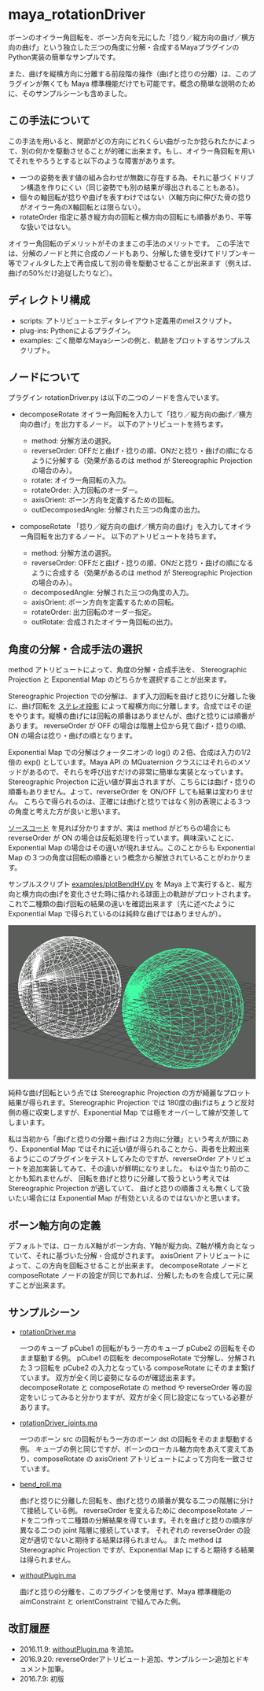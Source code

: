 # maya_rotationDriver
ボーンのオイラー角回転を、ボーン方向を元にした「捻り／縦方向の曲げ／横方向の曲げ」という独立した三つの角度に分解・合成するMayaプラグインのPython実装の簡単なサンプルです。

また、曲げを縦横方向に分離する前段階の操作（曲げと捻りの分離）は、このプラグインが無くても Maya 標準機能だけでも可能です。概念の簡単な説明のために、そのサンプルシーンも含めました。


## この手法について
この手法を用いると、関節がどの方向にどれくらい曲がったか捻られたかによって、別の何かを駆動させることが的確に出来ます。もし、オイラー角回転を用いてそれをやろうとすると以下のような障害があります。

* 一つの姿勢を表す値の組み合わせが無数に存在する為、それに基づくドリブン構造を作りにくい（同じ姿勢でも別の結果が導出されることもある）。
* 個々の軸回転が捻りや曲げを表すわけではない（X軸方向に伸びた骨の捻りがオイラー角のX軸回転とは限らない）。
* rotateOrder 指定に基き縦方向の回転と横方向の回転にも順番があり、平等な扱いではない。

オイラー角回転のデメリットがそのままこの手法のメリットです。
この手法では、分解のノードと共に合成のノードもあり、分解した値を受けてドリブンキー等でフィルタした上で再合成して別の骨を駆動させることが出来ます（例えば、曲げの50%だけ追従したりなど）。


## ディレクトリ構成
* scripts: アトリビュートエディタレイアウト定義用のmelスクリプト。
* plug-ins: Pythonによるプラグイン。
* examples: ごく簡単なMayaシーンの例と、軌跡をプロットするサンプルスクリプト。


## ノードについて
プラグイン rotationDriver.py は以下の二つのノードを含んでいます。

* decomposeRotate
  オイラー角回転を入力して「捻り／縦方向の曲げ／横方向の曲げ」を出力するノード。
  以下のアトリビュートを持ちます。
  - method: 分解方法の選択。
  - reverseOrder: OFFだと曲げ・捻りの順、ONだと捻り・曲げの順になるように分解する（効果があるのは method が Stereographic Projection の場合のみ）。
  - rotate: オイラー角回転の入力。
  - rotateOrder: 入力回転のオーダー。
  - axisOrient: ボーン方向を定義するための回転。
  - outDecomposedAngle: 分解された三つの角度の出力。

* composeRotate
  「捻り／縦方向の曲げ／横方向の曲げ」を入力してオイラー角回転を出力するノード。
  以下のアトリビュートを持ちます。
  - method: 分解方法の選択。
  - reverseOrder: OFFだと曲げ・捻りの順、ONだと捻り・曲げの順になるように合成する（効果があるのは method が Stereographic Projection の場合のみ）。
  - decomposedAngle: 分解された三つの角度の入力。
  - axisOrient: ボーン方向を定義するための回転。
  - rotateOrder: 出力回転のオーダー指定。
  - outRotate: 合成されたオイラー角回転の出力。

## 角度の分解・合成手法の選択
method アトリビュートによって、角度の分解・合成手法を、
Stereographic Projection と Exponential Map のどちらかを選択することが出来ます。

Stereographic Projection での分解は、まず入力回転を曲げと捻りに分離した後に、曲げ回転を
[ステレオ投影](https://ja.wikipedia.org/wiki/%E3%82%B9%E3%83%86%E3%83%AC%E3%82%AA%E6%8A%95%E5%BD%B1)
によって縦横方向に分離します。合成ではその逆をやります。縦横の曲げには回転の順番はありませんが、曲げと捻りには順番があります。
reverseOrder が OFF の場合は階層上位から見て曲げ・捻りの順、ON の場合は捻り・曲げの順となります。

Exponential Map での分解はクォータニオンの log() の２倍、合成は入力の1/2倍の exp() としています。Maya API の MQuaternion クラスにはそれらのメソッドがあるので、それらを呼び出すだけの非常に簡単な実装となっています。
Stereographic Projection に近い値が算出されますが、こちらには曲げ・捻りの順番もありません。よって、reverseOrder を ON/OFF しても結果は変わりません。
こちらで得られるのは、正確には曲げと捻りではなく別の表現による３つの角度と考えた方が良いと思います。

[ソースコード](/plug-ins/rotationDriver.py)
を見れば分かりますが、実は method がどちらの場合にも reverseOrder が ON の場合は反転処理を行っています。興味深いことに、Exponential Map の場合はその違いが現れません。このことからも Exponential Map の３つの角度は回転の順番という概念から解放されていることがわかります。

サンプルスクリプト [examples/plotBendHV.py](/examples/plotBendHV.py) を Maya 上で実行すると、縦方向と横方向の曲げを変化させた時に描かれる球面上の軌跡がプロットされます。これで二種類の曲げ回転の結果の違いを確認出来ます（先に述べたように Exponential Map で得られているのは純粋な曲げではありませんが）。

![SS](/plotBendHV.png)

純粋な曲げ回転という点では Stereographic Projection の方が綺麗なプロット結果が得られます。Stereographic Projection では 180度の曲げはちょうど反対側の極に収束しますが、Exponential Map では極をオーバーして線が交差してしまいます。

私は当初から「曲げと捻りの分離＋曲げは２方向に分離」という考えが頭にあり、Exponential Map ではそれに近い値が得られることから、両者を比較出来るようにこのプラグインをテストしてみたのですが、reverseOrder アトリビュートを追加実装してみて、その違いが鮮明になりました。
もはや当たり前のことかも知れませんが、
回転を曲げと捻りに分離して扱うという考えでは Stereographic Projection が適していて、
曲げと捻りの順番さえも無くして扱いたい場合には Exponential Map が有効といえるのではないかと思います。


## ボーン軸方向の定義
デフォルトでは、ローカルX軸がボーン方向、Y軸が縦方向、Z軸が横方向となっていて、それに基づいた分解・合成がされます。
axisOrient アトリビュートによって、この方向を回転させることが出来ます。
decomposeRotate ノードと composeRotate ノードの設定が同じであれば、分解したものを合成して元に戻すことが出来ます。


## サンプルシーン
* [rotationDriver.ma](/examples/rotationDriver.ma)

  一つのキューブ pCube1 の回転がもう一方のキューブ pCube2 の回転をそのまま駆動する例。
  pCube1 の回転を decomposeRotate で分解し、分解された３つ回転を pCube2 の入力となっている composeRotate にそのまま繋げています。
  双方が全く同じ姿勢になるのが確認出来ます。decomposeRotate と composeRotate の method や reverseOrder 等の設定をいじってみると分かりますが、双方が全く同じ設定になっている必要があります。

* [rotationDriver_joints.ma](/examples/rotationDriver_joints.ma)

  一つのボーン src の回転がもう一方のボーン dst の回転をそのまま駆動する例。
  キューブの例と同じですが、ボーンのローカル軸方向をあえて変えてあり、composeRotate の axisOrient アトリビュートによって方向を一致させています。

* [bend_roll.ma](/examples/bend_roll.ma)

  曲げと捻りに分離した回転を、曲げと捻りの順番が異なる二つの階層に分けて接続している例。
  reverseOrder を変えるために decomposeRotate ノードを二つ作って二種類の分解結果を得ています。それを曲げと捻りの順序が異なる二つの joint 階層に接続しています。
  それぞれの reverseOrder の設定が適切でないと期待する結果は得られません。
  また method は Stereographic Projection ですが、Exponential Map にすると期待する結果は得られません。
  
* [withoutPlugin.ma](/examples/withoutPlugin.ma)

  曲げと捻りの分離を、このプラグインを使用せず、Maya 標準機能の aimConstraint と orientConstraint で組んでみた例。



## 改訂履歴
* 2016.11.9: [withoutPlugin.ma](/examples/withoutPlugin.ma) を追加。
* 2016.9.20: reverseOrderアトリビュート追加、サンプルシーン追加とドキュメント加筆。
* 2016.7.9: 初版


